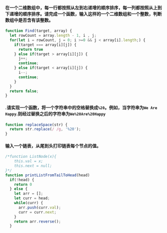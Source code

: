 #### 在一个二维数组中，每一行都按照从左到右递增的顺序排序，每一列都按照从上到下递增的顺序排序。请完成一个函数，输入这样的一个二维数组和一个整数，判断数组中是否含有该整数。

```js
function Find(target, array) {
  let rowCount = array.length - 1, i , j;
  for(let i = rowCount, j = 0; i >=0 && j < array[i].length;) {
    if(target === array[i][j]) {
      return true
    } else if(target > array[i][j]) {
      j++;
      continue;
    } else if(target < array[i][j]) {
      i--;
      continue;
    }
  }
  return false;
}
```

#### .请实现一个函数，将一个字符串中的空格替换成`%20`。例如，当字符串为`We Are Happy`.则经过替换之后的字符串为`We%20Are%20Happy`

```js
function replaceSpace(str) {
  return str.replace(/ /g, '%20');
}
```

#### 输入一个链表，从尾到头打印链表每个节点的值。

```js
/*function ListNode(x){
    this.val = x;
    this.next = null;
}*/
function printListFromTailToHead(head)
  if(!head) {
    return 0
  } else {
    let arr = [];
    let curr = head;
    while(curr) {
      arr.push(curr.val);
      curr = curr.next;
    }
    return arr.reverse();
  }
```


